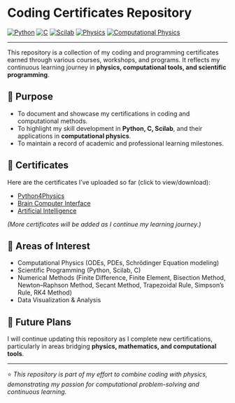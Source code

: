 # Coding Certificates Repository  

[![Python](https://img.shields.io/badge/Python-3776AB?style=for-the-badge&logo=python&logoColor=white)](https://www.python.org)
[![C](https://img.shields.io/badge/C_Programming-00599C?style=for-the-badge&logo=c&logoColor=white)](https://en.wikipedia.org/wiki/C_(programming_language))
[![Scilab](https://img.shields.io/badge/Scilab-772953?style=for-the-badge&logoColor=white)](https://www.scilab.org)
[![Physics](https://img.shields.io/badge/Physics-8A2BE2?style=for-the-badge&logo=academia&logoColor=white)](https://www.aps.org)
[![Computational Physics](https://img.shields.io/badge/Computational_Physics-2E8B57?style=for-the-badge&logo=codeforces&logoColor=white)](https://en.wikipedia.org/wiki/Computational_physics)

---

This repository is a collection of my coding and programming certificates earned through various courses, workshops, and programs. It reflects my continuous learning journey in **physics, computational tools, and scientific programming**.  

## 🎯 Purpose  
- To document and showcase my certifications in coding and computational methods.  
- To highlight my skill development in **Python, C, Scilab**, and their applications in **computational physics**.  
- To maintain a record of academic and professional learning milestones.  

## 📜 Certificates  

Here are the certificates I’ve uploaded so far (click to view/download):  

- [Python4Physics](/ShahNawazAli.pdf)  
- [Brain Computer Interface](/BCI_internship.pdf)
- [Artificial Intelligence](/AI_internship.pdf)

*(More certificates will be added as I continue my learning journey.)*  

## 🔬 Areas of Interest  
- Computational Physics (ODEs, PDEs, Schrödinger Equation modeling)  
- Scientific Programming (Python, Scilab, C)  
- Numerical Methods (Finite Difference, Finite Element, Bisection Method, Newton–Raphson Method, Secant Method, Trapezoidal Rule, Simpson’s Rule, RK4 Method)  
- Data Visualization & Analysis  

## 🚀 Future Plans  
I will continue updating this repository as I complete new certifications, particularly in areas bridging **physics, mathematics, and computational tools**.  

---

⭐ *This repository is part of my effort to combine coding with physics, demonstrating my passion for computational problem-solving and continuous learning.*
